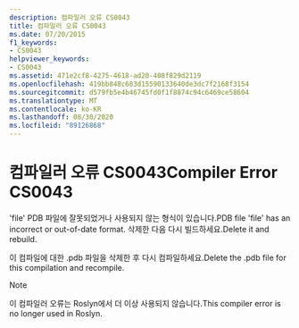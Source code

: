 ```yaml
---
description: 컴파일러 오류 CS0043
title: 컴파일러 오류 CS0043
ms.date: 07/20/2015
f1_keywords:
- CS0043
helpviewer_keywords:
- CS0043
ms.assetid: 471e2cf8-4275-4618-ad20-408f829d2119
ms.openlocfilehash: 419bb848c683d15590133640de3dc7f2168f3154
ms.sourcegitcommit: d579fb5e4b46745fd0f1f8874c94c6469ce58604
ms.translationtype: MT
ms.contentlocale: ko-KR
ms.lasthandoff: 08/30/2020
ms.locfileid: "89126868"
---
```

# <a name="compiler-error-cs0043"></a><span data-ttu-id="6852d-103">컴파일러 오류 CS0043</span><span class="sxs-lookup"><span data-stu-id="6852d-103">Compiler Error CS0043</span></span>

<span data-ttu-id="6852d-104">'file' PDB 파일에 잘못되었거나 사용되지 않는 형식이 있습니다.</span><span class="sxs-lookup"><span data-stu-id="6852d-104">PDB file 'file' has an incorrect or out-of-date format.</span></span> <span data-ttu-id="6852d-105">삭제한 다음 다시 빌드하세요.</span><span class="sxs-lookup"><span data-stu-id="6852d-105">Delete it and rebuild.</span></span>

 <span data-ttu-id="6852d-106">이 컴파일에 대한 .pdb 파일을 삭제한 후 다시 컴파일하세요.</span><span class="sxs-lookup"><span data-stu-id="6852d-106">Delete the .pdb file for this compilation and recompile.</span></span>

> [!NOTE]
> <span data-ttu-id="6852d-107">이 컴파일러 오류는 Roslyn에서 더 이상 사용되지 않습니다.</span><span class="sxs-lookup"><span data-stu-id="6852d-107">This compiler error is no longer used in Roslyn.</span></span>
